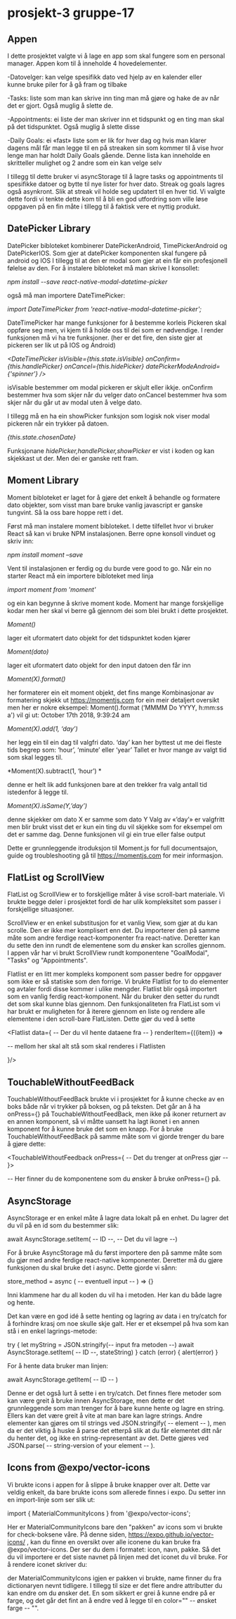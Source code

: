 # prosjekt-3 gruppe-17

## Appen
I dette prosjektet valgte vi å lage en app som skal fungere som en personal manager. Appen kom til å inneholde 4 hovedelementer. 

-Datovelger: kan velge spesifikk dato ved hjelp av en kalender eller  
 kunne bruke piler for å gå fram og tilbake

-Tasks: liste som man kan skrive inn ting man må gjøre og hake de 
 av når det er gjort. Også muglig å slette de.

-Appointments: ei liste der man skriver inn et tidspunkt og en ting man 
 skal på det tidspunktet. Også muglig å slette disse 

-Daily Goals: ei «fast» liste som er lik for hver dag og hvis man klarer
 dagens mål får man legge til en på streaken sin som kommer til å vise hvor 
 lenge man har holdt Daily Goals gående. Denne lista kan 
 inneholde en skritteller mulighet og 2 andre som ein kan velge selv

I tillegg til dette bruker vi asyncStorage til å lagre tasks og appointments til spesifikke datoer og bytte til nye lister for hver dato. Streak og goals lagres også asynkront. Slik at streak vil holde seg updatert til en hver tid. Vi valgte dette fordi vi tenkte dette kom til å bli en god utfordring som ville løse oppgaven på en fin måte i tillegg til å faktisk vere et nyttig produkt.



## DatePicker Library
DatePicker bibloteket kombinerer DatePickerAndroid, TimePickerAndroid og DatePickerIOS. Som gjer at datePicker komponenten skal fungere på android og IOS I tillegg til at den er modal som gjer at ein får ein profesjonell følelse av den. For å instalere bibloteket må man skrive I konsollet:

*npm install --save react-native-modal-datetime-picker*

også må man importere DateTimePicker:

*import DateTimePicker from 'react-native-modal-datetime-picker';*

DateTimePicker har mange funksjoner for å bestemme korleis Pickeren skal oppføre seg men, vi kjem til å holde oss til dei som er nødvendige.
I render funksjonen må vi ha tre funksjoner. (her er det fire, den siste gjer at pickeren ser lik ut på IOS og Android) 

  *<DateTimePicker
          isVisible={this.state.isVisible}
          onConfirm={this.handlePicker}
          onCancel={this.hidePicker}
          datePickerModeAndroid={'spinner'}
        />*

isVisable bestemmer om modal pickeren er skjult eller ikkje.
onConfirm bestemmer hva som skjer når du velger dato
onCancel  bestemmer hva som skjer når du går ut av modal uten å velge dato.

I tillegg må en ha ein showPicker funksjon som logisk nok viser modal pickeren når ein trykker på datoen.

*<Text onPress={this.showPicker} style={styles.date}> {this.state.chosenDate} </Text>*

Funksjonane *hidePicker,handlePicker,showPicker* er vist i koden og kan skjekkast ut der. Men dei er ganske rett fram.



## Moment Library
Moment bibloteket er laget for å gjøre det enkelt å behandle og formatere dato objekter, som visst man bare bruke vanlig javascript er ganske tungvint. Så la oss bare hoppe rett i det.

Først må man instalere moment bibloteket. I dette tilfellet hvor vi bruker React så kan vi bruke NPM instalasjonen. Berre opne konsoll vinduet og skriv inn: 

*npm install moment –save*

Vent til instalasjonen er ferdig og du burde vere good to go. Når ein no starter React må ein importere bibloteket med linja 

*import moment from 'moment'*

og ein kan begynne å skrive moment kode. Moment har mange forskjellige kodar men her skal vi berre gå gjennom dei som blei brukt i dette prosjektet.

*Moment()*

lager eit uformatert dato objekt for det tidspunktet 	koden kjører

*Moment(dato)*

lager eit uformatert dato objekt for den input datoen den får inn

*Moment(X).format()*	

her formaterer ein eit moment objekt, det fins mange Kombinasjonar 
av formatering skjekk ut https://momentjs.com for ein meir detaljert
oversikt men her er nokre eksempel: Moment().format
(‘MMMM Do YYYY, h:mm:ss a') vil gi ut: October 17th 2018, 9:39:24 am

*Moment(X).add(1, ‘day’)*

her legg ein til ein dag til valgfri dato. ‘day’ kan her byttest ut me dei 
fleste tids begrep som: ‘hour’, ‘minute’ eller ‘year’
Tallet er hvor mange av valgt tid som skal legges til.

*Moment(X).subtract(1, ‘hour’)	*

denne er helt lik add funksjonen bare at den trekker fra valg antall tid 
istedenfor å legge til. 

*Moment(X).isSame(Y,’day’)*

denne skjekker om dato X er samme som dato Y Valg av «’day’» er valgfritt
men blir brukt  visst det er kun ein ting du vil skjekke som for eksempel om 
det er samme dag. Denne funksjonen vil gi ein true eller false output


Dette er grunnleggende itroduksjon til Moment.js for full documentsajon, guide og troubleshooting gå til https://momentjs.com for meir informasjon.



## FlatList og ScrollView
FlatList og ScrollView er to forskjellige måter å vise scroll-bart materiale. Vi brukte begge deler i prosjektet fordi de har ulik kompleksitet som passer i forskjellige situasjoner.

ScrollView er en enkel substitusjon for et vanlig View, som gjør at du kan scrolle. Den er ikke mer komplisert enn det. Du importerer den på samme måte som andre ferdige react-komponenter fra react-native. Deretter kan du sette den inn <ScrollView> </ScrollView> rundt de elementene som du ønsker kan scrolles gjennom. I appen vår har vi brukt ScrollView rundt komponentene "GoalModal", "Tasks" og "Appointments".

Flatlist er en litt mer kompleks komponent som passer bedre for oppgaver som ikke er så statiske som den forrige. Vi brukte Flatlist for to do elementer og avtaler fordi disse kommer i ulike mengder.
Flatlist blir også importert som en vanlig ferdig react-komponent. Når du bruker den setter du <FlatList></Flatlist> rundt det som skal kunne blas gjennom. Den funksjonaliteten fra FlatList som vi har brukt er muligheten for å iterere gjennom en liste og rendere alle elementene i den scroll-bare FlatListen. Dette gjør du ved å sette 

<Flatlist data={ -- Der du vil hente dataene fra -- } renderItem={({item}) => 

-- mellom her skal alt stå som skal renderes i Flatlisten
 
 }/>



## TouchableWithoutFeedBack
TouchableWithoutFeedBack brukte vi i prosjektet for å kunne checke av en boks både når vi trykker på boksen, og på teksten. Det går an å ha onPress={} på TouchableWithoutFeedBack, men ikke på ikoner returnert av en annen komponent, så vi måtte uansett ha lagt ikonet i en annen komponent for å kunne bruke det som en knapp. For å bruke TouchableWithoutFeedBack på samme måte som vi gjorde trenger du bare å gjøre dette:

<TouchableWithoutFeedback onPress={ -- Det du trenger at onPress gjør -- }>
 
 -- Her finner du de komponentene som du ønsker å bruke onPress={} på.
 
</TouchableWithoutFeedback>



## AsyncStorage
AsyncStorage er en enkel måte å lagre data lokalt på en enhet. Du lagrer det du vil på en id som du bestemmer slik:

await AsyncStorage.setItem( -- ID --, -- Det du vil lagre --)

For å bruke AsyncStorage må du først importere den på samme måte som du gjør med andre ferdige react-native komponenter. Deretter må du gjøre funksjonen du skal bruke det i async. Dette gjorde vi sånn:

store_method = async ( -- eventuell input -- ) => {}

Inni klammene har du all koden du vil ha i metoden. Her kan du både lagre og hente.

Det kan være en god idé å sette henting og lagring av data i en try/catch for å forhindre krasj om noe skulle skje galt. Her er et eksempel på hva som kan stå i en enkel lagrings-metode:

try {
      let myString = JSON.stringify(-- input fra metoden --)
      await AsyncStorage.setItem( -- ID --, stateString)
    } 
catch (error) {
      alert(error)
    }
    
For å hente data bruker man linjen:

await AsyncStorage.getItem( -- ID -- )

Denne er det også lurt å sette i en try/catch. Det finnes flere metoder som kan være greit å bruke innen AsyncStorage, men dette er det grunnleggende som man trenger for å bare kunne hente og lagre en string. Ellers kan det være greit å vite at man bare kan lagre strings. Andre elementer kan gjøres om til strings ved JSON.stringify( -- element -- ), men da er det viktig å huske å parse det etterpå slik at du får elementet ditt når du henter det, og ikke en string-representant av det. Dette gjøres ved JSON.parse( -- string-version of your element -- ).



## Icons from @expo/vector-icons
Vi brukte icons i appen for å slippe å bruke knapper over alt. Dette var veldig enkelt, da bare brukte icons som allerede finnes i expo. Du setter inn en import-linje som ser slik ut: 

import { MaterialCommunityIcons } from '@expo/vector-icons';

Her er MaterialCommunityIcons bare den "pakken" av icons som vi brukte for check-boksene våre. På denne siden, https://expo.github.io/vector-icons/ , kan du finne en oversikt over alle iconene du kan bruke fra @expo/vector-icons. Der ser du dem i formatet: icon, navn, pakke. Så det du vil importere er det siste navnet på linjen med det iconet du vil bruke. For å rendere iconet skriver du:

<MaterialCommunityIcons name="checkbox-blank-outline" size={20} />

der MaterialCommunityIcons igjen er pakken vi brukte, name finner du fra dictionaryen nevnt tidligere. I tillegg til size er det flere andre attributter du kan endre om du ønsker det. En som sikkert er grei å kunne endre på er farge, og det går det fint an å endre ved å legge til en color="" -- ønsket farge -- "".



